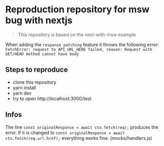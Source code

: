 # Reproduction repository for msw bug with nextjs

> This repository is based on the next-with-msw example

When adding the `response patching` feature it throws the following error: `FetchError: request to API_URL_HERE failed, reason: Request with GET/HEAD method cannot have body`

## Steps to reproduce

- clone this repository
- yarn install
- yarn dev
- try to open http://localhost:3000/test

## Infos

The line `const originalResponse = await ctx.fetch(req);` produces the error. If it is changed to `const originalResponse = await ctx.fetch(req.url.href);` everything works fine. (mocks/handlers.js)
